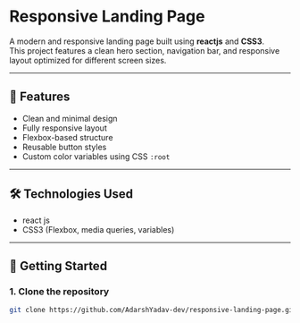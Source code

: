 # Responsive Landing Page

A modern and responsive landing page built using **reactjs** and **CSS3**.  
This project features a clean hero section, navigation bar, and responsive layout optimized for different screen sizes.

---

## 📸 Features

- Clean and minimal design
- Fully responsive layout
- Flexbox-based structure
- Reusable button styles
- Custom color variables using CSS `:root`

---

## 🛠️ Technologies Used

- react js
- CSS3 (Flexbox, media queries, variables)

---

## 🚀 Getting Started

### 1. Clone the repository
```bash
git clone https://github.com/AdarshYadav-dev/responsive-landing-page.git
